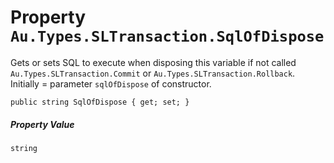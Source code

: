 # Property `Au.Types.SLTransaction.SqlOfDispose`

Gets or sets SQL to execute when disposing this variable if not called `Au.Types.SLTransaction.Commit` or `Au.Types.SLTransaction.Rollback`. Initially = parameter `sqlOfDispose` of constructor.

```
public string SqlOfDispose { get; set; }
```

##### Property Value

`string`
